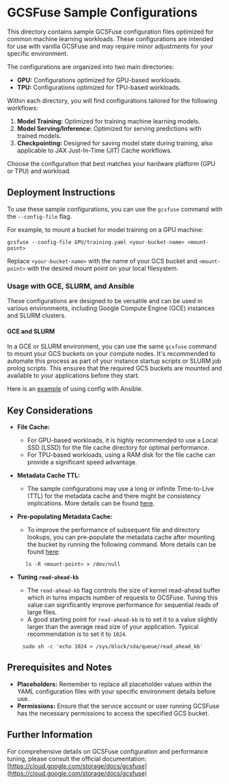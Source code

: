 # **GCSFuse Sample Configurations**

This directory contains sample GCSFuse configuration files optimized for common machine learning workloads. These configurations are intended for use with vanilla GCSFuse and may require minor adjustments for your specific environment.

The configurations are organized into two main directories:

* **GPU:** Configurations optimized for GPU-based workloads.  
* **TPU:** Configurations optimized for TPU-based workloads.

Within each directory, you will find configurations tailored for the following workflows:

1. **Model Training:** Optimized for training machine learning models.  
2. **Model Serving/Inference:** Optimized for serving predictions with trained models.  
3. **Checkpointing:** Designed for saving model state during training, also applicable to JAX Just-In-Time (JIT) Cache workflows.

Choose the configuration that best matches your hardware platform (GPU or TPU) and workload.

## **Deployment Instructions**

To use these sample configurations, you can use the `gcsfuse` command with the `--config-file` flag.

For example, to mount a bucket for model training on a GPU machine:

```
gcsfuse --config-file GPU/training.yaml <your-bucket-name> <mount-point>
```

Replace `<your-bucket-name>` with the name of your GCS bucket and `<mount-point>` with the desired mount point on your local filesystem.

### **Usage with GCE, SLURM, and Ansible**

These configurations are designed to be versatile and can be used in various environments, including Google Compute Engine (GCE) instances and SLURM clusters.

#### **GCE and SLURM**

In a GCE or SLURM environment, you can use the same `gcsfuse` command to mount your GCS buckets on your compute nodes. It's recommended to automate this process as part of your instance startup scripts or SLURM job prolog scripts. This ensures that the required GCS buckets are mounted and available to your applications before they start.

Here is an [example](https://github.com/GoogleCloudPlatform/cluster-toolkit/blob/51c51f2c83383a8f241cd0ef8a8998413393bff5/examples/hypercompute_clusters/a3u-slurm-ubuntu-gcs/a3u-slurm-ubuntu-gcs.yaml#L193) of using config with Ansible.

## **Key Considerations**

* **File Cache:**

  * For GPU-based workloads, it is highly recommended to use a Local SSD (LSSD) for the file cache directory for optimal performance.  
  * For TPU-based workloads, using a RAM disk for the file cache can provide a significant speed advantage.  
* **Metadata Cache TTL:**

  * The sample configurations may use a long or infinite Time-to-Live (TTL) for the metadata cache and there might be consistency implications. More details can be found [here](https://cloud.google.com/storage/docs/cloud-storage-fuse/performance#increase-metadata-cache-values).
* **Pre-populating Metadata Cache:**

  * To improve the performance of subsequent file and directory lookups, you can pre-populate the metadata cache after mounting the bucket by running the following command. More details can be found [here](https://cloud.google.com/storage/docs/cloud-storage-fuse/performance#pre-populate-the-metadata-cache):

```
      ls -R <mount-point> > /dev/null
```
* **Tuning `read-ahead-kb`** 

  * The `read-ahead-kb` flag controls the size of kernel read-ahead buffer which in turns impacts number of requests to GCSFuse. Tuning this value can significantly improve performance for sequential reads of large files.
  * A good starting point for `read-ahead-kb` is to set it to a value slightly larger than the average read size of your application. Typical recommendation is to set it to `1024`.  
```
     sudo sh -c 'echo 1024 > /sys/block/sda/queue/read_ahead_kb'
```


## **Prerequisites and Notes**

* **Placeholders:** Remember to replace all placeholder values within the YAML configuration files with your specific environment details before use.  
* **Permissions:** Ensure that the service account or user running GCSFuse has the necessary permissions to access the specified GCS bucket.

## **Further Information**

For comprehensive details on GCSFuse configuration and performance tuning, please consult the official documentation: [https://cloud.google.com/storage/docs/gcsfuse](https://cloud.google.com/storage/docs/gcsfuse)
